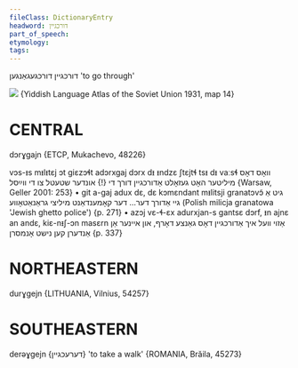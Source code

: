 ```yaml
---
fileClass: DictionaryEntry
headword: דורכגיין
part_of_speech: 
etymology: 
tags: 
---
```

דורכגיין
דורכגעגאַנגען
'to go through'

![](https://ia801509.us.archive.org/29/items/shprakhatlas/ShprakhatlasKarte14-Optimized.jpg)
{Yiddish Language Atlas of the Soviet Union 1931, map 14}

CENTRAL
========

dɔrɣgajn {ETCP, Mukachevo, 48226}

vɔs-ᵻs mᵻlᵻtɛj ɔt giɛzɔɬt adɔrxgaj dɔrx dᵻ ᵻndzɛ ʃtɛjtɬ tsᵻ dᵻ vaːsɬ וואָס דאָס מיליטער האָט געזאָלט אַדורכגיין דורך די {!} אונדער שטעטל צו די ווײַסל {Warsaw, Geller 2001: 253}
	•	git a-gaj adux dɛ, dɛ kɔmɛndant mᵻlitsji granatɔvɔ̃ גיט אַ גיי אַדורך  דער... דער קאָמענדאַנט מיליצי גראַנאַטאָווע (Polish milicja granatowa 'Jewish ghetto police') {p. 271}
	•	azɔj vɛ-ɬ-ɛx adurxjan-s gantsɛ dɔrf, ᵻn ajnɛ an andɛ, kiɛ-nᵻʃ-ɔn masɛrn אַזוי וועל איך אַדורכגיין דאָס גאַנצע דאָרף, און איינער אַן אַנדערן קען נישט אָנמסרן {p. 337}

NORTHEASTERN
==============

durɣgejn {LITHUANIA, Vilnius, 54257}

SOUTHEASTERN
==============

derəɣgejn {דערעכגיין} 'to take a walk' {ROMANIA, Brăila, 45273}